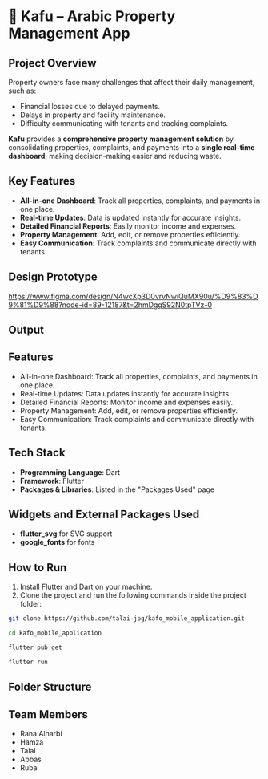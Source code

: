 # 🏢 Kafu – Arabic Property Management App

## Project Overview
Property owners face many challenges that affect their daily management, such as:

- Financial losses due to delayed payments.
- Delays in property and facility maintenance.
- Difficulty communicating with tenants and tracking complaints.

**Kafu** provides a **comprehensive property management solution** by consolidating properties, complaints, and payments into a **single real-time dashboard**, making decision-making easier and reducing waste.

## Key Features
- **All-in-one Dashboard**: Track all properties, complaints, and payments in one place.
- **Real-time Updates**: Data is updated instantly for accurate insights.
- **Detailed Financial Reports**: Easily monitor income and expenses.
- **Property Management**: Add, edit, or remove properties efficiently.
- **Easy Communication**: Track complaints and communicate directly with tenants.

## Design Prototype
https://www.figma.com/design/N4wcXp3D0vrvNwiQuMX90u/%D9%83%D9%81%D9%88?node-id=89-12187&t=2hmDgqS92N0tpTVz-0

## Output

## Features
- All-in-one Dashboard: Track all properties, complaints, and payments in one place.
- Real-time Updates: Data updates instantly for accurate insights.
- Detailed Financial Reports: Monitor income and expenses easily.
- Property Management: Add, edit, or remove properties efficiently.
- Easy Communication: Track complaints and communicate directly with tenants.

## Tech Stack
- **Programming Language**: Dart
- **Framework**: Flutter
- **Packages & Libraries**: Listed in the "Packages Used" page

## Widgets and External Packages Used
  - **flutter_svg** for SVG support
  - **google_fonts** for fonts

## How to Run
1. Install Flutter and Dart on your machine.
2. Clone the project and run the following commands inside the project folder:
```bash
git clone https://github.com/talai-jpg/kafo_mobile_application.git

cd kafo_mobile_application

flutter pub get

flutter run
```

## Folder Structure


## Team Members

- Rana Alharbi
- Hamza
- Talal
- Abbas
- Ruba
